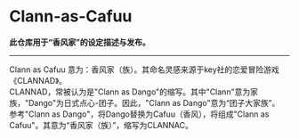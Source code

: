 # Clann-as-Cafuu  
**此仓库用于“香风家”的设定描述与发布。**
***
Clann as Cafuu 意为：香风家（族）。其命名灵感来源于key社的恋爱冒险游戏《CLANNAD》。  
CLANNAD，常被认为是"Clann as Dango"的缩写。其中"Clann"意为家族，"Dango"为日式点心-团子。因此，"Clann as Dango"意为“团子大家族”。  
参考"Clann as Dango"，将Dango替换为Cafuu（香风），将组成"Clann as Cafuu"。其意为“香风家（族）”，缩写为CLANNAC。
